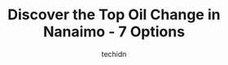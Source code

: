 ---
layout: ampstory
image: https://i0.wp.com/www.auto.or.id/wp-content/uploads/2023/06/hit-fair-auto-0-nanaimo-1686327203.jpeg?resize=640,853
author: techidn
featured: false
description: Nanaimo, British Columbia, Canada is a haven for Oil Change enthusiasts, boasting an impressive array of 7 top-notch establishments. Whether youre a seasoned connoisseur or simply curious t
title: Discover the Top Oil Change in Nanaimo - 7 Options
cover:
   title: Discover the Top Oil Change in Nanaimo - 7 Options
   subtitle: AUTO.OR.ID
   background: https://www.auto.or.id/wp-content/uploads/2023/06/hit-fair-auto-0-nanaimo-1686327203.jpeg

pages: 
 - layout: thirds
   top: <h1>#1 Great Canadian Oil Change</h1>
   bottom: "<p>Young guys doing a great job. Went their with the fam, kids got lolly pops was offered water and a coffee. Super polite , great service . 100% will go back and continue d</p>"
   background: https://www.auto.or.id/wp-content/uploads/2023/06/hit-fair-auto-1-nanaimo-1686327204.jpeg
   backgroundblur: true
 - layout: thirds
   top: <h1>#2 Kal Tire</h1>
   bottom: "<p>837 Old Victoria Rd, Nanaimo, BC V9R 5Z9, Canada</p>"
   background: https://www.auto.or.id/wp-content/uploads/2023/06/hit-fair-auto-2-nanaimo-1686327205.png
   cta:
      link: https://www.auto.or.id/discover-the-top-oil-change-in-nanaimo-7-options/
      text: Discover the Top Oil Change in Nanaimo - 7 Options
 - layout: thirds
   top: <h1>#3 Mr. Lube + Tires</h1>
   bottom: "<p>10 Terminal Ave, Nanaimo, BC V9R 5C3, Canada</p>"
   background: https://images.unsplash.com/photo-1573806719978-9f22b2360fad?ixlib=rb-4.0.3&ixid=MnwxMjA3fDB8MHxwaG90by1wYWdlfHx8fGVufDB8fHx8&auto=format&fit=crop&w=640&h=853&q=80
   cta:
      link: https://www.auto.or.id/discover-the-top-oil-change-in-nanaimo-7-options/
      text: Discover the Top Oil Change in Nanaimo - 7 Options
 - layout: thirds
   top: <h1>#4 Express Care Oil Change - Nanaimo</h1>
   bottom: "<p>603 Nicol St, Nanaimo, BC V9R 4T8, Canada</p>"
   background: https://images.unsplash.com/photo-1515674447568-09bbb507b96c?ixlib=rb-4.0.3&ixid=MnwxMjA3fDB8MHxwaG90by1wYWdlfHx8fGVufDB8fHx8&auto=format&fit=crop&w=640&h=853&q=80
   cta:
      link: https://www.auto.or.id/discover-the-top-oil-change-in-nanaimo-7-options/
      text: Discover the Top Oil Change in Nanaimo - 7 Options
 - layout: thirds
   top: <h1>#5 Kal Tire</h1>
   bottom: "<p>2800 Norwell Dr, Nanaimo, BC V9T 1X3, Canada</p>"
   background: https://images.unsplash.com/photo-1633961928124-c0eaa9d844ab?ixlib=rb-4.0.3&ixid=MnwxMjA3fDB8MHxwaG90by1wYWdlfHx8fGVufDB8fHx8&auto=format&fit=crop&w=640&h=853&q=80
   cta:
      link: https://www.auto.or.id/discover-the-top-oil-change-in-nanaimo-7-options/
      text: Discover the Top Oil Change in Nanaimo - 7 Options
 - layout: thirds
   top: <h1>#6 Kal Tire</h1>
   bottom: "<p>6590 Island Hwy N, Nanaimo, BC V9V 1K8, Canada</p>"
   background: https://images.unsplash.com/photo-1580654712603-eb43273aff33?ixlib=rb-4.0.3&ixid=MnwxMjA3fDB8MHxwaG90by1wYWdlfHx8fGVufDB8fHx8&auto=format&fit=crop&w=640&h=853&q=80
   cta:
      link: https://www.auto.or.id/discover-the-top-oil-change-in-nanaimo-7-options/
      text: Discover the Top Oil Change in Nanaimo - 7 Options
 - layout: thirds
   top: <h1>#7 Midas</h1>
   bottom: "<p>1850 Island Hwy N, Nanaimo, BC V9S 5M5, Canada</p>"
   background: https://images.unsplash.com/photo-1653047257661-fbf6d8f1129c?ixlib=rb-4.0.3&ixid=MnwxMjA3fDB8MHxwaG90by1wYWdlfHx8fGVufDB8fHx8&auto=format&fit=crop&w=640&h=853&q=80
   cta:
      link: https://www.auto.or.id/discover-the-top-oil-change-in-nanaimo-7-options/
      text: Discover the Top Oil Change in Nanaimo - 7 Options
 - layout: thirds
   middle: Continue reading...
   background: https://images.unsplash.com/photo-1636325779858-2e355e25f9af?ixlib=rb-4.0.3&ixid=MnwxMjA3fDB8MHxwaG90by1wYWdlfHx8fGVufDB8fHx8&auto=format&fit=crop&w=640&h=853&q=80
   cta:
      link: https://www.auto.or.id/discover-the-top-oil-change-in-nanaimo-7-options/
      text: Discover the Top Oil Change in Nanaimo - 7 Options

---
